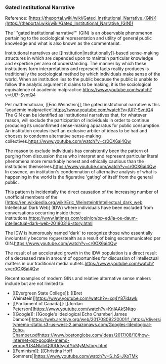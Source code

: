 <link href="../css/styles.css" rel="stylesheet" />

### Gated Institutional Narrative

Reference: [https://theportal.wiki/wiki/Gated_Institutional_Narrative_(GIN)](https://theportal.wiki/wiki/Gated_Institutional_Narrative_(GIN))

The '''gated institutional narrative''' (GIN) is an observable phenomenon pertaining to the sociological representation and utility of general public knowledge and what is also known as the commentariat.

Institutional narratives are [[Institution|institutionally]]-based sense-making structures in which are depended upon to maintain particular knowledge and expertise per area of understanding. The manner by which these institutions form interpretations and represent facts reality produces is traditionally the sociological method by which individuals make sense of the world. When an institution lies to the public because the public is unable to follow the analytic argument it claims to be making, it is the sociological equivalence of academic malpractice.<ref>https://www.youtube.com/watch?v=tUl7-SvntQ4</ref>

Per mathematician, [[Eric Weinstein]], the gated institutional narrative is this 'academic malpractice'.<ref>https://www.youtube.com/watch?v=tUl7-SvntQ4</ref> The GIN can be identified as institutional narratives that, for whatever reason, will exclude the participation of individuals in order to continue producing its unconfirmed sense-making apparatus for public consumption. An institution creates itself an exclusive arbiter of ideas to be had and chooses to condemn alternative sense-making collectives.<ref>https://www.youtube.com/watch?v=cr0OX6ai4Qw</ref>

The reason to exclude individuals has consistently been the pattern of purging from discussion those who interpret and represent particular literal phenomena more remarkably honest and ethically cautious than the institutions themselves.<ref>https://www.youtube.com/watch?v=cr0OX6ai4Qw</ref> In essence, an institution's condemnation of alternative analysis of what is happening in the world is the figurative 'gating' of itself from the general public.

This pattern is incidentally the direct causation of the increasing number of unofficial members of the [https://en.wikipedia.org/wiki/Eric_Weinstein#Intellectual_dark_web Intellectual Dark Web] (IDW) where individuals have been excluded from conversations occurring inside these institutions.<ref>https://www.latimes.com/opinion/op-ed/la-oe-daum-intellectual-dark-web-20180316-story.html</ref>

The IDW is humorously named 'dark' to recognize those who essentially involuntarily become rogue/stealth as a result of being excommunicated per GIN.<ref>https://www.youtube.com/watch?v=cr0OX6ai4Qw</ref>

The result of an accelerated growth in the IDW population is a direct result of a decreased rate in amount of opportunities for discussion of intellectual matters in our traditional media outlets.<ref>https://www.youtube.com/watch?v=cr0OX6ai4Qw</ref>

Recent examples of modern GINs and relative alternative sense makers include but are not limited to:
* [[Evergreen State College]]: [[Bret Weinstein]]<ref>https://www.youtube.com/watch?v=xq4Y87idawk</ref>
* [[Parliament of Canada]]: [[Jordan Peterson]]<ref>https://www.youtube.com/watch?v=KnIAAkSNtqo</ref>
* [[Google]]: [[Google's Ideological Echo Chamber|James Damore]]<ref>https://web.archive.org/web/20170809220001if_/https://diversitymemo-static.s3-us-west-2.amazonaws.com/Googles-Ideological-Echo-Chamber.pdf</ref><ref>https://www.bostonglobe.com/ideas/2017/08/10/how-internet-got-google-memo-wrong/US4NlaIvQ00UdsyofYbMyM/story.html</ref>
* [[Feminism]]: [[Christina Hoff Sommers]]<ref>https://www.youtube.com/watch?v=S_hS-JXoTMk</ref>
